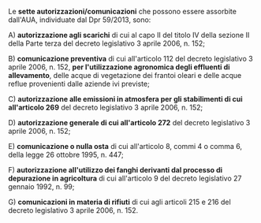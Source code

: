 Le **sette autorizzazioni/comunicazioni** che possono essere assorbite dall'AUA, individuate dal Dpr 59/2013, sono:

A) **autorizzazione agli scarichi** di cui al capo II del titolo IV della sezione II della Parte terza del decreto legislativo 3 aprile 2006, n. 152;

B) **comunicazione preventiva** di cui all'articolo 112 del decreto legislativo 3 aprile 2006, n. 152, **per l'utilizzazione agronomica degli effluenti di allevamento**, delle acque di vegetazione dei frantoi oleari e delle acque reflue provenienti dalle aziende ivi previste;

C) **autorizzazione alle emissioni in atmosfera per gli stabilimenti di cui all'articolo 269** del decreto legislativo 3 aprile 2006, n. 152;

D) **autorizzazione generale di cui all'articolo 272** del decreto legislativo 3 aprile 2006, n. 152;

E) **comunicazione o nulla osta** di cui all'articolo 8, commi 4 o comma 6, della legge 26 ottobre 1995, n. 447;

F) **autorizzazione all'utilizzo dei fanghi derivanti dal processo di depurazione in agricoltura** di cui all'articolo 9 del decreto legislativo 27 gennaio 1992, n. 99;

G) **comunicazioni in materia di rifiuti** di cui agli articoli 215 e 216 del decreto legislativo 3 aprile 2006, n. 152.
